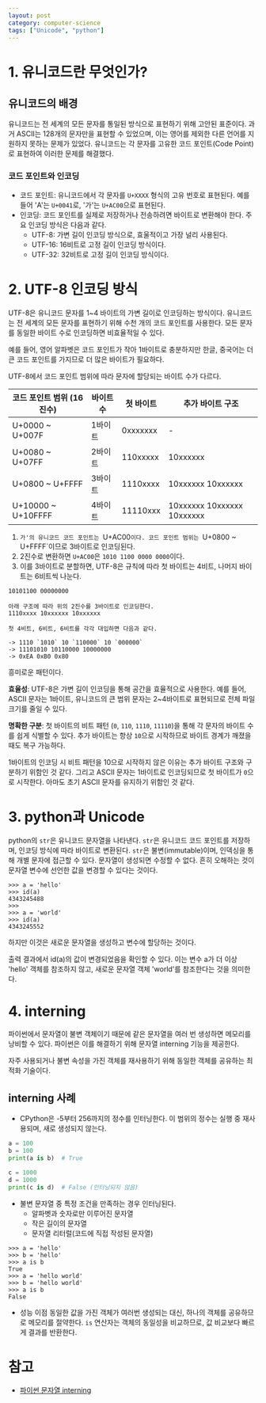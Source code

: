 ```yaml
---
layout: post
category: computer-science
tags: ["Unicode", "python"]
---
```


# 1. 유니코드란 무엇인가?

## 유니코드의 배경
유니코드는 전 세계의 모든 문자를 통일된 방식으로 표현하기 위해 고안된 표준이다.
과거 ASCII는 128개의 문자만을 표현할 수 있었으며, 이는 영어를 제외한 다른 언어를 지원하지 못하는 문제가 있었다.
유니코드는 각 문자를 고유한 코드 포인트(Code Point)로 표현하여 이러한 문제를 해결했다.

### 코드 포인트와 인코딩
- 코드 포인트: 유니코드에서 각 문자를 `U+XXXX` 형식의 고유 번호로 표현된다.
예를 들어 'A'는 `U+0041`로, '가'는 `U+AC00`으로 표현된다.
- 인코딩: 코드 포인트를 실제로 저장하거나 전송하려면 바이트로 변환해야 한다. 주요 인코딩 방식은
다음과 같다.
  - UTF-8: 가변 길이 인코딩 방식으로, 효울적이고 가장 널리 사용된다.
  - UTF-16: 16비트로 고정 길이 인코딩 방식이다.
  - UTF-32: 32비트로 고정 길이 인코딩 방식이다.

# 2. UTF-8 인코딩 방식

UTF-8은 유니코드 문자를 1~4 바이트의 가변 길이로 인코딩하는 방식이다.
유니코드는 전 세계의 모든 문자를 표현하기 위해 수천 개의 코드 포인트를 사용한다.
모든 문자를 동일한 바이트 수로 인코딩하면 비효율적일 수 있다.

예를 들어, 영어 알파벳은 코드 포인트가 작아 1바이트로 충분하지만
한글, 중국어는 더 큰 코드 포인트를 가지므로 더 많은 바이트가 필요하다.

UTF-8에서 코드 포인트 범위에 따라 문자에 할당되는 바이트 수가 다르다.

| 코드 포인트 범위 (16진수)	  | 바이트 수	 | 첫 바이트 | 추가 바이트 구조 |
|--------------------|--------|----|----|
| U+0000 ~ U+007F    | 1바이트   | 0xxxxxxx | - |
| U+0080 ~ U+07FF    | 2바이트   | 110xxxxx  | 10xxxxxx |
| U+0800 ~ U+FFFF    | 3바이트   | 1110xxxx  | 10xxxxxx 10xxxxxx |
| U+10000 ~ U+10FFFF | 4바이트   | 11110xxx  | 10xxxxxx 10xxxxxx 10xxxxxx |


1. `가'의 유니코드 코드 포인트는 `U+AC00`이다.
코드 포인트 범위는 `U+0800 ~ U+FFFF`이므로 3바이트로 인코딩된다.
2. 2진수로 변환하면 `U+AC00`은 `1010 1100 0000 0000`이다.
3. 이를 3바이트로 분할하면, UTF-8은 규칙에 따라 첫 바이트는 4비트, 나머지 바이트는 6비트씩 나눈다.

```text
10101100 00000000

아래 구조에 따라 위의 2진수를 3바이트로 인코딩한다.
1110xxxx 10xxxxxx 10xxxxxx

첫 4비트, 6비트, 6비트를 각각 대입하면 다음과 같다.

-> 1110 `1010` 10 `110000` 10 `000000`
-> 11101010 10110000 10000000
-> 0xEA 0xB0 0x80
```

흥미로운 패턴이다.


**효율성**: UTF-8은 가변 길이 인코딩을 통해 공간을 효율적으로 사용한다.
예를 들어, ASCII 문자는 1바이트, 유니코드의 큰 범위 문자는 2~4바이트로 표현되므로 전체 파일 크기를 줄일 수 있다.

**명확한 구분**: 첫 바이트의 비트 패턴 (`0`, `110`, `1110`, `11110`)을 통해 각 문자의 바이트 수를 쉽게 식별할 수 있다.
추가 바이트는 항상 `10`으로 시작하므로 바이트 경계가 깨졌을 때도 복구 가능하다.

1바이트의 인코딩 시 비트 패턴을 10으로 시작하지 않은 이유는 추가 바이트 구조와 구분하기 위함인 것 같다.
그리고 ASCII 문자는 1바이트로 인코딩되므로 첫 바이트가 `0`으로 시작한다. 아마도 초기 ASCII 문자를 유지하기 위함인 것 같다.

# 3. python과 Unicode

python의 `str`은 유니코드 문자열을 나타낸다.
`str`은 유니코드 코드 포인트를 저장하며, 인코딩 방식에 따라 바이트로 변환된다.
`str`은 불변(immutable)이며, 인덱싱을 통해 개별 문자에 접근할 수 있다.
문자열이 생성되면 수정할 수 없다. 흔히 오해하는 것이 문자열 변수에 선언한 값을 변경할 수 있다는 것이다.
```shell
>>> a = 'hello'
>>> id(a)
4343245488
>>>
>>> a = 'world'
>>> id(a)
4343245552
```
하지만 이것은 새로운 문자열을 생성하고 변수에 할당하는 것이다.

출력 결과에서 id(a)의 값이 변경되었음을 확인할 수 있다.
이는 변수 a가 더 이상 'hello' 객체를 참조하지 않고, 새로운 문자열 객체 'world'를 참조한다는 것을 의미한다.

# 4. interning

파이썬에서 문자열이 불변 객체이기 때문에 같은 문자열을 여러 번 생성하면 메모리를 낭비할 수 있다.
파이썬은 이를 해결하기 위해 문자열 interning 기능을 제공한다.

자주 사용되거나 불변 속성을 가진 객체를 재사용하기 위해 동일한 객체를 공유하는 최적화 기술이다.

## interning 사례

- CPython은 -5부터 256까지의 정수를 인터닝한다. 이 범위의 정수는 실행 중 재사용되며, 새로 생성되지 않는다.

```python
a = 100
b = 100
print(a is b)  # True

c = 1000
d = 1000
print(c is d)  # False (인터닝되지 않음)
```

- 불변 문자열 중 특정 조건을 만족하는 경우 인터닝된다.
  - 알파벳과 숫자로만 이루어진 문자열
  - 작은 길이의 문자열
  - 문자열 리터럴(코드에 직접 작성된 문자열)

```shell
>>> a = 'hello'
>>> b = 'hello'
>>> a is b
True
>>> a = 'hello world'
>>> b = 'hello world'
>>> a is b
False
```

- 성능 이점
동일한 값을 가진 객체가 여러번 생성되는 대신, 하나의 객체를 공유하므로 메모리를 절약한다.
`is` 연산자는 객체의 동일성을 비교하므로, 값 비교보다 빠르게 결과를 반환한다.


# 참고

- [파이썬 문자열 interning](https://arpitbhayani.me/blogs/string-interning-python/)